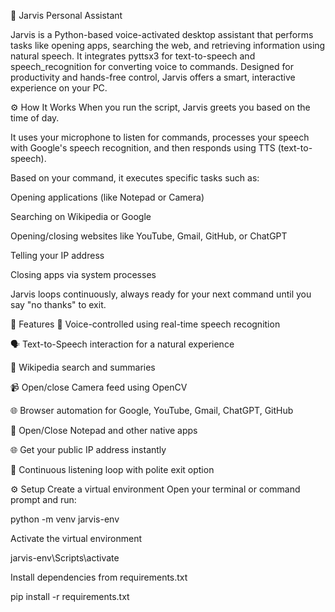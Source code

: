 🧠 Jarvis Personal Assistant

Jarvis is a Python-based voice-activated desktop assistant that performs tasks like opening apps, searching the web, and retrieving information using natural speech. It integrates pyttsx3 for text-to-speech and speech_recognition for converting voice to commands. Designed for productivity and hands-free control, Jarvis offers a smart, interactive experience on your PC.

⚙️ How It Works
When you run the script, Jarvis greets you based on the time of day.

It uses your microphone to listen for commands, processes your speech with Google's speech recognition, and then responds using TTS (text-to-speech).

Based on your command, it executes specific tasks such as:

Opening applications (like Notepad or Camera)

Searching on Wikipedia or Google

Opening/closing websites like YouTube, Gmail, GitHub, or ChatGPT

Telling your IP address

Closing apps via system processes

Jarvis loops continuously, always ready for your next command until you say "no thanks" to exit.

🌟 Features
🎤 Voice-controlled using real-time speech recognition

🗣️ Text-to-Speech interaction for a natural experience

🧾 Wikipedia search and summaries

📹 Open/close Camera feed using OpenCV

🌐 Browser automation for Google, YouTube, Gmail, ChatGPT, GitHub

📄 Open/Close Notepad and other native apps

🌐 Get your public IP address instantly

🔄 Continuous listening loop with polite exit option

⚙️ Setup
Create a virtual environment
Open your terminal or command prompt and run:

python -m venv jarvis-env

Activate the virtual environment

jarvis-env\Scripts\activate

Install dependencies from requirements.txt

pip install -r requirements.txt
